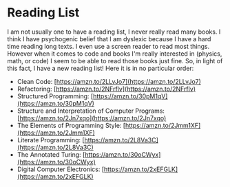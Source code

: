 # Reading List
I am not usually one to have a reading list, I never really read many books. I think I have psychogenic belief that I am dyslexic because I have a hard time reading long texts. I even use a screen reader to read most things. However when it comes to code and books I'm really interested in (physics, math, or code) I seem to be able to read those books just fine. So, in light of this fact, I have a new reading list! Here it is in no particular order:

- Clean Code:  [https://amzn.to/2LLvJo7](https://amzn.to/2LLvJo7)
- Refactoring:  [https://amzn.to/2NFrflv](https://amzn.to/2NFrflv)
- Structured Programming:  [https://amzn.to/30pM1qV](https://amzn.to/30pM1qV)
- Structure and Interpretation of Computer Programs:  [https://amzn.to/2Jn7xqo](https://amzn.to/2Jn7xqo)
- The Elements of Programming Style:  [https://amzn.to/2Jmm1XF](https://amzn.to/2Jmm1XF)
- Literate Programming:  [https://amzn.to/2L8Va3C](https://amzn.to/2L8Va3C)
- The Annotated Turing:  [https://amzn.to/30oCWyx](https://amzn.to/30oCWyx)
- Digital Computer Electronics:  [https://amzn.to/2xEFGLK](https://amzn.to/2xEFGLK)